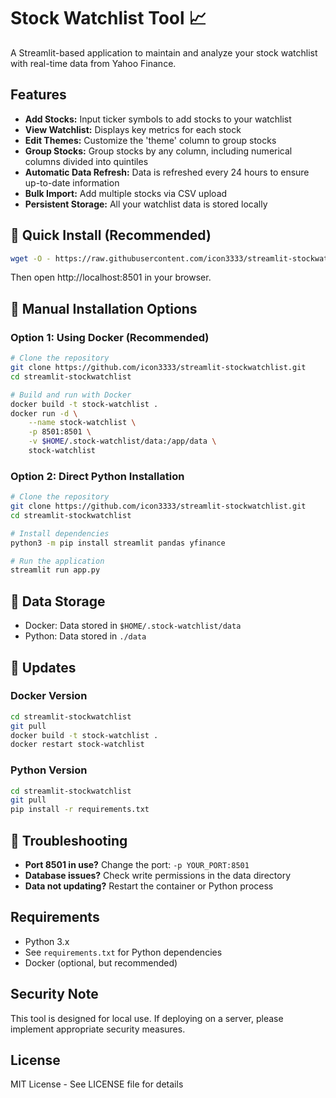 # Stock Watchlist Tool 📈

A Streamlit-based application to maintain and analyze your stock watchlist with real-time data from Yahoo Finance.

## Features

- **Add Stocks:** Input ticker symbols to add stocks to your watchlist
- **View Watchlist:** Displays key metrics for each stock
- **Edit Themes:** Customize the 'theme' column to group stocks
- **Group Stocks:** Group stocks by any column, including numerical columns divided into quintiles
- **Automatic Data Refresh:** Data is refreshed every 24 hours to ensure up-to-date information
- **Bulk Import:** Add multiple stocks via CSV upload
- **Persistent Storage:** All your watchlist data is stored locally

## 🚀 Quick Install (Recommended)

```bash
wget -O - https://raw.githubusercontent.com/icon3333/streamlit-stockwatchlist/main/install.sh | bash
```
Then open http://localhost:8501 in your browser.

## 🔧 Manual Installation Options

### Option 1: Using Docker (Recommended)
```bash
# Clone the repository
git clone https://github.com/icon3333/streamlit-stockwatchlist.git
cd streamlit-stockwatchlist

# Build and run with Docker
docker build -t stock-watchlist .
docker run -d \
    --name stock-watchlist \
    -p 8501:8501 \
    -v $HOME/.stock-watchlist/data:/app/data \
    stock-watchlist
```

### Option 2: Direct Python Installation
```bash
# Clone the repository
git clone https://github.com/icon3333/streamlit-stockwatchlist.git
cd streamlit-stockwatchlist

# Install dependencies
python3 -m pip install streamlit pandas yfinance

# Run the application
streamlit run app.py
```

## 💾 Data Storage

- Docker: Data stored in `$HOME/.stock-watchlist/data`
- Python: Data stored in `./data`

## 🔄 Updates

### Docker Version
```bash
cd streamlit-stockwatchlist
git pull
docker build -t stock-watchlist .
docker restart stock-watchlist
```

### Python Version
```bash
cd streamlit-stockwatchlist
git pull
pip install -r requirements.txt
```

## 🛟 Troubleshooting

- **Port 8501 in use?** Change the port: `-p YOUR_PORT:8501`
- **Database issues?** Check write permissions in the data directory
- **Data not updating?** Restart the container or Python process

## Requirements

- Python 3.x
- See `requirements.txt` for Python dependencies
- Docker (optional, but recommended)

## Security Note

This tool is designed for local use. If deploying on a server, please implement appropriate security measures.

## License

MIT License - See LICENSE file for details